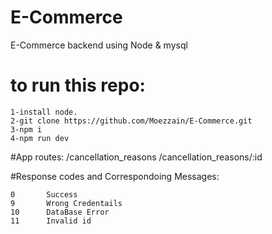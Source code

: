 # E-Commerce
E-Commerce backend using Node &amp; mysql

# to run this repo:
    1-install node.
    2-git clone https://github.com/Moezzain/E-Commerce.git
    3-npm i
    4-npm run dev

#App routes:
/cancellation_reasons
/cancellation_reasons/:id    


#Response codes and Correspondoing Messages:

    0       Success
    9       Wrong Credentails
    10      DataBase Error
    11      Invalid id
